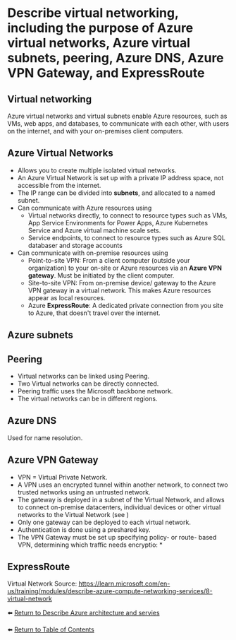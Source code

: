 # Describe virtual networking, including the purpose of Azure virtual networks, Azure virtual subnets, peering, Azure DNS, Azure VPN Gateway, and ExpressRoute

## Virtual networking
Azure virtual networks and virtual subnets enable Azure resources, such as VMs, web apps, and databases, to communicate with each other, with users on the internet, and with your on-premises client computers. 

## Azure Virtual Networks
* Allows you to create multiple isolated virtual networks.
* An Azure Virtual Network is set up with a private IP address space, not accessible from the internet.
* The IP range can be divided into **subnets**, and allocated to a named subnet.
* Can communicate with Azure resources using
   * Virtual networks directly, to connect to resource types such as VMs, App Service Environments for Power Apps, Azure Kubernetes Service and Azure virtual machine scale sets.
   * Service endpoints, to connect to resource types such as Azure SQL databaser and storage accounts
* Can communicate with on-premise resources using
   * Point-to-site VPN: From a client computer (outside your organization) to your on-site or Azure resources via an **Azure VPN gateway**. Must be initiated by the client computer.
   * Site-to-site VPN: From on-premise device/ gateway to the Azure VPN gateway in a virtual network. This makes Azure resources appear as local resources.
   * Azure **ExpressRoute**: A dedicated private connection from you site to Azure, that doesn't travel over the internet.

## Azure subnets

## Peering
* Virtual networks can be linked using Peering.
* Two Virtual networks can be directly connected.
* Peering traffic uses the Microsoft backbone network.
* The virtual networks can be in different regions.

## Azure DNS
Used for name resolution.

## Azure VPN Gateway
* VPN = Virtual Private Network.
* A VPN uses an encrypted tunnel within another network, to connect two trusted networks using an untrusted network.
* The gateway is deployed in a subnet of the Virtual Network, and allows to connect on-premise datacenters, individual devices or other virtual networks to the Virtual Network (see )
* Only one gateway can be deployed to each virtual network.
* Authentication is done using a preshared key.
* The VPN Gateway must be set up specifying policy- or route- based VPN, determining which traffic needs encryptio:
   * 

## ExpressRoute


Virtual Network Source: https://learn.microsoft.com/en-us/training/modules/describe-azure-compute-networking-services/8-virtual-network

⬅️ [Return to Describe Azure architecture and servies](README.md)

⬅️ [Return to Table of Contents](../README.md)